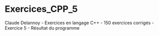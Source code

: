 # Exercices_CPP_5
Claude Delannoy - Exercices en langage C++ - 150 exercices corrigés - Exercice 5 - Résultat du programme
